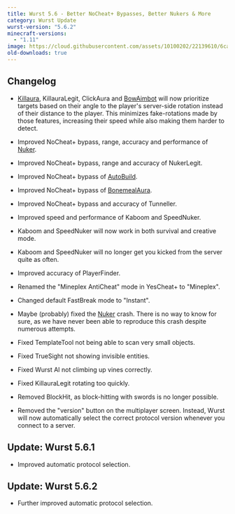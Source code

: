 ```yaml
---
title: Wurst 5.6 - Better NoCheat+ Bypasses, Better Nukers & More
category: Wurst Update
wurst-version: "5.6.2"
minecraft-versions:
  - "1.11"
image: https://cloud.githubusercontent.com/assets/10100202/22139610/6ca41a8a-dee7-11e6-871d-33a6227fabcd.jpg
old-downloads: true
---
```

## Changelog

- [Killaura](https://wiki.wurstclient.net/killaura), KillauraLegit, ClickAura and [BowAimbot](https://wiki.wurstclient.net/bowaimbot) will now prioritize targets based on their angle to the player's server-side rotation instead of their distance to the player. This minimizes fake-rotations made by those features, increasing their speed while also making them harder to detect.

- Improved NoCheat+ bypass, range, accuracy and performance of [Nuker](https://wiki.wurstclient.net/nuker).

- Improved NoCheat+ bypass, range and accuracy of NukerLegit.

- Improved NoCheat+ bypass of [AutoBuild](https://wiki.wurstclient.net/autobuild).

- Improved NoCheat+ bypass of [BonemealAura](https://wiki.wurstclient.net/bonemealaura).

- Improved NoCheat+ bypass and accuracy of Tunneller.

- Improved speed and performance of Kaboom and SpeedNuker.

- Kaboom and SpeedNuker will now work in both survival and creative mode.

- Kaboom and SpeedNuker will no longer get you kicked from the server quite as often.

- Improved accuracy of PlayerFinder.

- Renamed the "Mineplex AntiCheat" mode in YesCheat+ to "Mineplex".

- Changed default FastBreak mode to "Instant".

- Maybe (probably) fixed the [Nuker](https://wiki.wurstclient.net/nuker) crash. There is no way to know for sure, as we have never been able to reproduce this crash despite numerous attempts.

- Fixed TemplateTool not being able to scan very small objects.

- Fixed TrueSight not showing invisible entities.

- Fixed Wurst AI not climbing up vines correctly.

- Fixed KillauraLegit rotating too quickly.

- Removed BlockHit, as block-hitting with swords is no longer possible.

- Removed the "version" button on the multiplayer screen. Instead, Wurst will now automatically select the correct protocol version whenever you connect to a server.

## Update: Wurst 5.6.1

- Improved automatic protocol selection.

## Update: Wurst 5.6.2

- Further improved automatic protocol selection.
